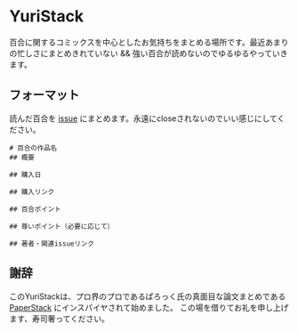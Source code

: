 # YuriStack
百合に関するコミックスを中心としたお気持ちをまとめる場所です。最近あまりの忙しさにまとめきれていない && 強い百合が読めないのでゆるゆるやっていきます。

## フォーマット
読んだ百合を [issue](https://github.com/nomuken/YuriStack/issues) にまとめます。永遠にcloseされないのでいい感じにしてください。

```
# 百合の作品名
## 概要

## 購入日

## 購入リンク

## 百合ポイント

## 尊いポイント（必要に応じて）

## 著者・関連issueリンク

```

## 謝辞
このYuriStackは、プロ界のプロであるぱろっく氏の真面目な論文まとめである [PaperStack](https://github.com/palloc/PaperStack) にインスパイヤされて始めました。
この場を借りてお礼を申し上げます、寿司奢ってください。
